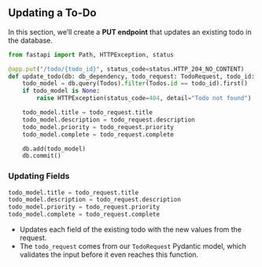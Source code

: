 ## Updating a To-Do

In this section, we’ll create a **PUT endpoint** that updates an existing todo in the database.

```python
from fastapi import Path, HTTPException, status

@app.put("/todo/{todo_id}", status_code=status.HTTP_204_NO_CONTENT)
def update_todo(db: db_dependency, todo_request: TodoRequest, todo_id: int = Path(gt=0)):
    todo_model = db.query(Todos).filter(Todos.id == todo_id).first()
    if todo_model is None:
        raise HTTPException(status_code=404, detail="Todo not found")

    todo_model.title = todo_request.title
    todo_model.description = todo_request.description
    todo_model.priority = todo_request.priority
    todo_model.complete = todo_request.complete

    db.add(todo_model)
    db.commit()
```

### Updating Fields

```python
todo_model.title = todo_request.title
todo_model.description = todo_request.description
todo_model.priority = todo_request.priority
todo_model.complete = todo_request.complete
```

- Updates each field of the existing todo with the new values from the request.
- The `todo_request` comes from our `TodoRequest` Pydantic model, which validates the input before it even reaches this function.
